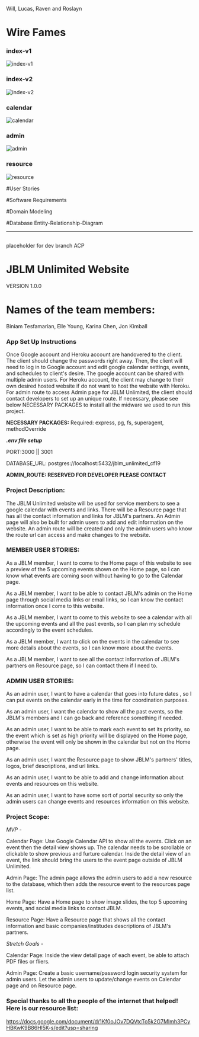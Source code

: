 
Will, Lucas, Raven and Roslayn



# Wire Fames
### index-v1
![index-v1](https://github.com/301d52-jblm/jblm/blob/willday1/images_for_readme/wire-frame/jblm-index-v1.jpg)
### index-v2
![index-v2](https://github.com/301d52-jblm/jblm/blob/willday1/images_for_readme/wire-frame/jblm-index-v2.jpg)
### calendar
![calendar](https://github.com/301d52-jblm/jblm/blob/willday1/images_for_readme/wire-frame/jblm-calendar.jpg)
### admin
![admin](https://github.com/301d52-jblm/jblm/blob/willday1/images_for_readme/wire-frame/jblm-admin.jpg)
### resource
![resource](https://github.com/301d52-jblm/jblm/blob/willday1/images_for_readme/wire-frame/jblm-resource.jpg)

#User Stories

<!-- 
Facebook Feed
  As a user, I want to see the JBLM Facebook feed, so that website visitors can see what’s going on with the organization.
    Feature Tasks:
      Add a call to the FB API to get the page feed and model it to render it on the page.
      Alternatively, embed the facebook page’s feed directly in the HTML.
    Acceptance Tests: 
      When the user visits the home page, they should see the latest posts from the JBLM facebook timeline.
Admin Route
As an administrator, I want a hidden administrator route, so that I can edit the calendar.
    Feature Tasks:
      Create routes with random letters/numbers for the names, so that they are hard to guess.
      These routes direct to a page where the calendar data in the database can be updated.
    Acceptance Tests:
      An admin with knowledge of the admin route name should be able to use that route to visit a page that allows the calendar DB data to be edited.
Redesign home page
As a user, I want to know all the site has to offer at a glance so that I can feel included.
    Feature Tasks:
      Reduce the size of the image carousel
Add a 3-section under the carousel containing Calendar, Events, and Contacts sections.
    Use UW-Tacoma site as a reference.
    Acceptance Tests:
      The home page should display events, contacts, and calendar information in a way that is easy to read and navigate. It should look similar to https://www.tacoma.uw.edu/.
Simplify calendar information
 -->

#Software Requirements

<!-- VISION -->
<!-- This product is meant to help the administrator and the visitors of the page alike. There is currently a divide in what users see vs what is available. This product will bridge that gap making it easy for users to get connected. This is important because it saves time, money and resources for our client. -->



<!-- SCOPE -->
<!-- IN -->
<!-- Our product will be easy for users to get connected to JBLM.
The web app will have a calender to show what events are upcoming.
The web app will have a facebook feed to keep people connected to whats going on.
The administrator will have a route to edit the calender events. -->

<!-- OUT -->
<!-- Our web app will only be editable by the admin. This means having a fairly secure route for the admin. This webb app will also be professional, not personal. So it needs to look the part. -->



<!-- MVP -->
<!-- Having a working API
Have the calender editable by the admin, also edit resources -->

<!-- STRETCH GOALS -->
<!-- Making the client happy
Make the cite pretty -->



<!-- FUNCTIONAL REQUIREMENTS -->
<!-- A admin can create and delete calender events.
User can update and create items on the resource page.
A User can view the calender and facebook feed along with other information about the base. -->



<!-- NON-FUNCTIONAL REQUIREMENTS -->
<!-- Secure for the admin route so only those who have the link can change the calender. This means that the admin will be able to keep the calender the way they want it. Secure means that it will not be reachable by users. It will be a route that ONLY the admin will have a link to.

Usability so users can easily manuever the cite. Usability means that it is easy for people who have never been on the cite to know what all the features are right away. We want this cite to be for everyone interested in JBLM events. -->



<!-- DATA FLOW -->
<!-- When a user comes to the cite they will see a navbar with an image carousal beneath it. under that there will be a facebook feed, calender/calender  events and contacts. You can click on the facebook feed and be on the facebook page. Click on the calender information and go to the full screen calender. Or click on the resources to see the full list of resources. All of these pages are also accessible by using the var bar which will be on each page. -->

#Domain Modeling

#Database Entity-Relationship-Diagram







-----------------------------------------------------------------

##
placeholder for dev branch ACP


# JBLM Unlimited Website
 VERSION 1.0.0

# Names of the team members:
Biniam Tesfamarian, Elle Young, Karina Chen, Jon Kimball

<!-- TODO: Clearly defined API endpoints with sample responses
Clearly defined database schemas -->
### 

### App Set Up Instructions
Once Google account and Heroku account are handovered to the client. The client should change the passwords right away. Then, the client will need to log in to Google account and edit google calendar settings, events, and schedules to client's desire. The google account can be shared with multiple admin users. For Heroku account, the client may change to their own desired hosted website if do not want to host the website with Heroku. For admin route to access Admin page for JBLM Unlimited, the client should contact developers to set up an unique route. If necessary, please see below NECESSARY PACKAGES to install all the midware we used to run this project.

**NECESSARY PACKAGES:**
Required: express, pg, fs, superagent, methodOverride

_**.env file setup**_ 

PORT:3000 || 3001

DATABASE_URL: postgres://localhost:5432/jblm_unlimited_cf19

**ADMIN_ROUTE: RESERVED FOR DEVELOPER PLEASE CONTACT**


### Project Description:
The JBLM Unlimited website will be used for service members to see a google calendar with events and links. There will be a Resource page that has all the contact information and links for JBLM's partners. An Admin page will also be built for admin users to add and edit information on the website. An admin route will be created and only the admin users who know the route url can access and make changes to the website.

### MEMBER USER STORIES:

As a JBLM member, I want to come to the Home page of this website to see a preview of the 5 upcoming events shown on the Home page, so I can know what events are coming soon without having to go to the Calendar page.

As a JBLM member, I want to be able to contact JBLM's admin on the Home page through social media links or email links, so I can know the contact information once I come to this website. 

As a JBLM member, I want to come to this website to see a calendar with all the upcoming events and all the past events, so I can plan my schedule accordingly to the event schedules.

As a JBLM member, I want to click on the events in the calendar to see more details about the events, so I can know more about the events.

As a JBLM member, I want to see all the contact information of JBLM's partners on Resource page, so I can contact them if I need to.

### ADMIN USER STORIES:

As an admin user, I want to have a calendar that goes into future dates , so I can put events on the calendar early in the time for coordination purposes.

As an admin user, I want the calendar to show all the past events, so the JBLM's members and I can go back and reference something if needed.

As an admin user, I want to be able to mark each event to set its priority, so the event which is set as high priority will be displayed on the Home page, otherwise the event will only be shown in the calendar but not on the Home page.

As an admin user, I want the Resource page to show JBLM's partners' titles, logos, brief descriptions, and url links.

As an admin user, I want to be able to add and change information about events and resources on this website.

As an admin user, I want to have some sort of portal security so only the admin users can change events and resources information on this website.

### Project Scope:

_MVP -_

Calendar Page:
Use Google Calendar API to show all the events. Click on an event then the detail view shows up. The calendar needs to be scrollable or clickable to show previous and furture calendar. Inside the detail view of an event, the link should bring the users to the event page outside of JBLM Unlimited.

Admin Page:
The admin page allows the admin users to add a new resource to the database, which then adds the resource event to the resources page list.

Home Page:
Have a Home page to show image slides, the top 5 upcoming events, and social media links to contact JBLM.

Resource Page:
Have a Resource page that shows all the contact information and basic companies/institudes descriptions of JBLM's partners.

_Stretch Goals -_

Calendar Page:
Inside the view detail page of each event, be able to attach PDF files or fliers.

Admin Page:
Create a basic username/password login security system for admin users. Let the admin users to update/change events on Calendar page and on Resource page.



### Special thanks to all the people of the internet that helped! Here is our resource list:

https://docs.google.com/document/d/1Kf0oJOv7DQVtcTo5k2G7Mlmh3PCyHBKwK9B86Hl5K-s/edit?usp=sharing
